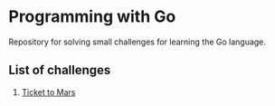 # Programming with Go

Repository for solving small challenges for learning the Go language.

## List of challenges

1. [Ticket to Mars](./01_ticket_to_mars/)
